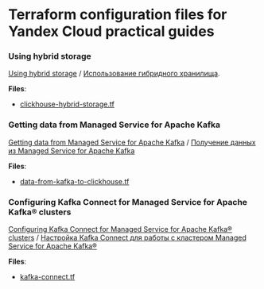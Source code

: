 # Terraform configuration files for Yandex Cloud practical guides

### Using hybrid storage

[Using hybrid storage](https://cloud.yandex.com/en/docs/managed-clickhouse/tutorials/hybrid-storage) / [Использование гибридного хранилища](https://cloud.yandex.ru/docs/managed-clickhouse/tutorials/hybrid-storage).

**Files**:

* [clickhouse-hybrid-storage.tf](./clickhouse-hybrid-storage.tf)

### Getting data from Managed Service for Apache Kafka

[Getting data from Managed Service for Apache Kafka](https://cloud.yandex.com/en/docs/managed-clickhouse/tutorials/fetch-data-from-mkf) / [Получение данных из Managed Service for Apache Kafka](https://cloud.yandex.ru/docs/managed-clickhouse/tutorials/fetch-data-from-mkf)

**Files**:

* [data-from-kafka-to-clickhouse.tf](./data-from-kafka-to-clickhouse/data-from-kafka-to-clickhouse.tf)

### Configuring Kafka Connect for Managed Service for Apache Kafka® clusters

[Configuring Kafka Connect for Managed Service for Apache Kafka® clusters](https://cloud.yandex.com/en/docs/managed-kafka/tutorials/kafka-connect) / [Настройка Kafka Connect для работы с кластером Managed Service for Apache Kafka®](https://cloud.yandex.ru/docs/managed-kafka/tutorials/kafka-connect)

**Files**:

* [kafka-connect.tf](./kafka-connect.tf)
